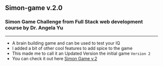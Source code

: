 ## Simon-game v.2.0
### Simon Game Challenge from Full Stack web development course by Dr. Angela Yu
---
- A brain building game and can be used to test your IQ 
- I added a bit of other cool features to add spice to the game
- This made me to call it an Updated Version the initial game `Version 2`
- You can check it out here [Simon Game v.2]("https://rahmlad-aramide.github.io/Simon-game/")
